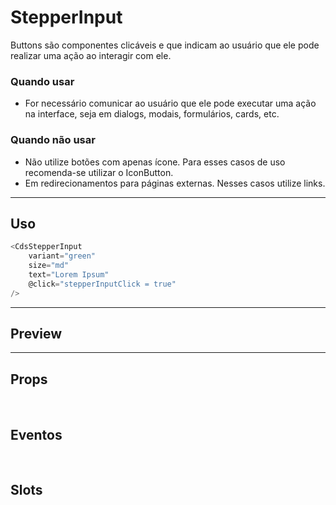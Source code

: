 # StepperInput

Buttons são componentes clicáveis e que indicam ao usuário que ele pode realizar uma ação ao interagir com ele.

### Quando usar

- For necessário comunicar ao usuário que ele pode executar uma ação na interface,
  seja em dialogs, modais, formulários, cards, etc.

### Quando não usar

- Não utilize botões com apenas ícone. Para esses casos de uso recomenda-se utilizar o IconButton.
- Em redirecionamentos para páginas externas. Nesses casos utilize links.

---

## Uso

```js
<CdsStepperInput
	variant="green"
	size="md"
	text="Lorem Ipsum"
	@click="stepperInputClick = true"
/>
```

---

## Preview

<PreviewBuilder
	:args
	:component="CdsStepperInput"
	:events="cdsStepperInputEvents"
/>

---

## Props

<APITable
	name="StepperInput"
	section="props"
/>
<br />

## Eventos

<APITable
	name="StepperInput"
	section="events"
/>
<br />

## Slots

<APITable
	name="StepperInput"
	section="slots"
/>

<script setup>
import CdsStepperInput from '@/components/StepperInput.vue';

const cdsStepperInputEvents = [
	'stepperInput-click'
];
</script>
